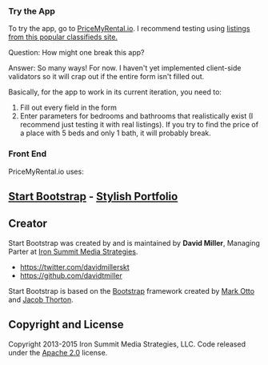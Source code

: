 ### Try the App

To try the app, go to [PriceMyRental.io](http://pricemyrental.io). I recommend testing using [listings from this popular classifieds site.](https://sfbay.craigslist.org/search/sfc/apa)

Question: How might one break this app?

Answer: So many ways! For now. I haven't yet implemented client-side validators so it will crap out if the entire form isn't filled out.

Basically, for the app to work in its current iteration, you need to:

1. Fill out every field in the form
2. Enter parameters for bedrooms and bathrooms that realistically exist (I recommend just testing it with real listings). If you try to find the price of a place with 5 beds and only 1 bath, it will probably break. 

### Front End

PriceMyRental.io uses:

## [Start Bootstrap](http://startbootstrap.com/) - [Stylish Portfolio](http://startbootstrap.com/template-overviews/stylish-portfolio/)


## Creator

Start Bootstrap was created by and is maintained by **David Miller**, Managing Parter at [Iron Summit Media Strategies](http://www.ironsummitmedia.com/).

* https://twitter.com/davidmillerskt
* https://github.com/davidtmiller

Start Bootstrap is based on the [Bootstrap](http://getbootstrap.com/) framework created by [Mark Otto](https://twitter.com/mdo) and [Jacob Thorton](https://twitter.com/fat).

## Copyright and License

Copyright 2013-2015 Iron Summit Media Strategies, LLC. Code released under the [Apache 2.0](https://github.com/IronSummitMedia/startbootstrap-stylish-portfolio/blob/gh-pages/LICENSE) license.
